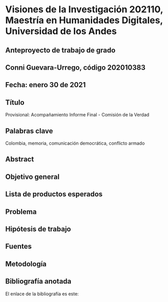 # Visiones de la Investigación 202110, Maestría en Humanidades Digitales, Universidad de los Andes
## Anteproyecto de trabajo de grado
## Conni Guevara-Urrego, código 202010383
## Fecha: enero 30 de 2021
## Título

Provisional: Acompañamiento Informe Final - Comisión de la Verdad

## Palabras clave

Colombia, memoria, comunicación democrática, conflicto armado

## Abstract
## Objetivo general
## Lista de productos esperados
## Problema
## Hipótesis de trabajo
## Fuentes
## Metodología
## Bibliografía anotada

El enlace de la bibliografía es este:
